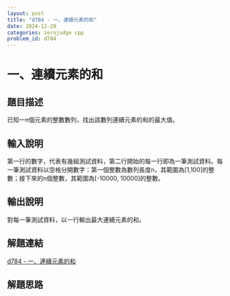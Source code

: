 ```yaml
---
layout: post
title: "d784 - 一、連續元素的和"
date: 2024-12-20
categories: zerojudge cpp
problem_id: d784
---
```


# 一、連續元素的和

## 題目描述

已知一n個元素的整數數列，找出該數列連續元素的和的最大值。

## 輸入說明

第一行的數字，代表有幾組測試資料，第二行開始的每一行即為一筆測試資料。每一筆測試資料以空格分開數字：第一個整數為數列長度n，其範圍為[1,100]的整數；接下來的n個整數，其範圍為[-10000, 10000]的整數。

## 輸出說明

對每一筆測試資料，以一行輸出最大連續元素的和。

## 解題連結

[d784 - 一、連續元素的和](https://zerojudge.tw/ShowProblem?problemid=d784)

## 解題思路


